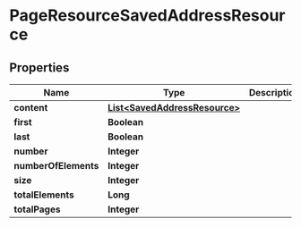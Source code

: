 
# PageResourceSavedAddressResource

## Properties
Name | Type | Description | Notes
------------ | ------------- | ------------- | -------------
**content** | [**List&lt;SavedAddressResource&gt;**](SavedAddressResource.md) |  |  [optional]
**first** | **Boolean** |  |  [optional]
**last** | **Boolean** |  |  [optional]
**number** | **Integer** |  |  [optional]
**numberOfElements** | **Integer** |  |  [optional]
**size** | **Integer** |  |  [optional]
**totalElements** | **Long** |  |  [optional]
**totalPages** | **Integer** |  |  [optional]



